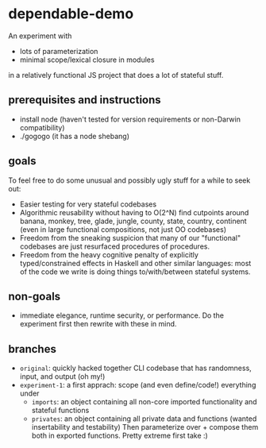 # dependable-demo

An experiment with

- lots of parameterization
- minimal scope/lexical closure in modules

in a relatively functional JS project that does a lot of stateful stuff.

## prerequisites and instructions

- install node (haven't tested for version requirements or non-Darwin compatibility)
- ./gogogo (it has a node shebang)

## goals

To feel free to do some unusual and possibly ugly stuff for a while to seek out:

- Easier testing for very stateful codebases
- Algorithmic reusability without having to O(2^N) find cutpoints around banana, monkey, tree,
  glade, jungle, county, state, country, continent (even in large functional compositions, not
  just OO codebases)
- Freedom from the sneaking suspicion that many of our "functional" codebases are just resurfaced
  procedures of procedures.
- Freedom from the heavy cognitive penalty of explicitly typed/constrained effects in Haskell and
  other similar languages: most of the code we write is doing things to/with/between stateful
  systems.

## non-goals

- immediate elegance, runtime security, or performance. Do the experiment first then rewrite with
  these in mind.

## branches

- `original`: quickly hacked together CLI codebase that has randomness, input, and output (oh my!)
- `experiment-1`: a first apprach: scope (and even define/code!) everything under
    - `imports`: an object containing all non-core imported functionality and stateful functions
    - `privates`: an object containing all private data and functions (wanted insertability and
      testability)
  Then parameterize over + compose them both in exported functions. Pretty extreme first take :)

